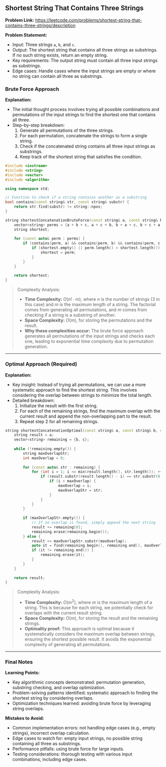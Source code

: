 ## Shortest String That Contains Three Strings
**Problem Link:** https://leetcode.com/problems/shortest-string-that-contains-three-strings/description

**Problem Statement:**
- Input: Three strings `a`, `b`, and `c`.
- Output: The shortest string that contains all three strings as substrings. If no such string exists, return an empty string.
- Key requirements: The output string must contain all three input strings as substrings.
- Edge cases: Handle cases where the input strings are empty or where no string can contain all three as substrings.

### Brute Force Approach
**Explanation:**
- The initial thought process involves trying all possible combinations and permutations of the input strings to find the shortest one that contains all three.
- Step-by-step breakdown:
  1. Generate all permutations of the three strings.
  2. For each permutation, concatenate the strings to form a single string.
  3. Check if the concatenated string contains all three input strings as substrings.
  4. Keep track of the shortest string that satisfies the condition.

```cpp
#include <iostream>
#include <string>
#include <vector>
#include <algorithm>

using namespace std;

// Function to check if a string contains another as a substring
bool contains(const string& str, const string& substr) {
    return str.find(substr) != string::npos;
}

string shortestConcatenationBruteForce(const string& a, const string& b, const string& c) {
    vector<string> perms = {a + b + c, a + c + b, b + a + c, b + c + a, c + a + b, c + b + a};
    string shortest;
    
    for (const auto& perm : perms) {
        if (contains(perm, a) && contains(perm, b) && contains(perm, c)) {
            if (shortest.empty() || perm.length() < shortest.length()) {
                shortest = perm;
            }
        }
    }
    
    return shortest;
}
```

> Complexity Analysis:
> - **Time Complexity:** $O(n! \cdot m)$, where $n$ is the number of strings (3 in this case) and $m$ is the maximum length of a string. The factorial comes from generating all permutations, and $m$ comes from checking if a string is a substring of another.
> - **Space Complexity:** $O(m)$, for storing the permutations and the result.
> - **Why these complexities occur:** The brute force approach generates all permutations of the input strings and checks each one, leading to exponential time complexity due to permutation generation.

---

### Optimal Approach (Required)
**Explanation:**
- Key insight: Instead of trying all permutations, we can use a more systematic approach to find the shortest string. This involves considering the overlap between strings to minimize the total length.
- Detailed breakdown:
  1. Initialize the result with the first string.
  2. For each of the remaining strings, find the maximum overlap with the current result and append the non-overlapping part to the result.
  3. Repeat step 2 for all remaining strings.

```cpp
string shortestConcatenationOptimal(const string& a, const string& b, const string& c) {
    string result = a;
    vector<string> remaining = {b, c};
    
    while (!remaining.empty()) {
        string maxOverlapStr;
        int maxOverlap = 0;
        
        for (const auto& str : remaining) {
            for (int i = 1; i <= min(result.length(), str.length()); ++i) {
                if (result.substr(result.length() - i) == str.substr(0, i)) {
                    if (i > maxOverlap) {
                        maxOverlap = i;
                        maxOverlapStr = str;
                    }
                }
            }
        }
        
        if (maxOverlapStr.empty()) {
            // If no overlap is found, simply append the next string
            result += remaining[0];
            remaining.erase(remaining.begin());
        } else {
            result += maxOverlapStr.substr(maxOverlap);
            auto it = find(remaining.begin(), remaining.end(), maxOverlapStr);
            if (it != remaining.end()) {
                remaining.erase(it);
            }
        }
    }
    
    return result;
}
```

> Complexity Analysis:
> - **Time Complexity:** $O(m^2)$, where $m$ is the maximum length of a string. This is because for each string, we potentially check for overlaps with the current result string.
> - **Space Complexity:** $O(m)$, for storing the result and the remaining strings.
> - **Optimality proof:** This approach is optimal because it systematically considers the maximum overlap between strings, ensuring the shortest possible result. It avoids the exponential complexity of generating all permutations.

---

### Final Notes

**Learning Points:**
- Key algorithmic concepts demonstrated: permutation generation, substring checking, and overlap optimization.
- Problem-solving patterns identified: systematic approach to finding the shortest string by considering overlaps.
- Optimization techniques learned: avoiding brute force by leveraging string overlaps.

**Mistakes to Avoid:**
- Common implementation errors: not handling edge cases (e.g., empty strings), incorrect overlap calculation.
- Edge cases to watch for: empty input strings, no possible string containing all three as substrings.
- Performance pitfalls: using brute force for large inputs.
- Testing considerations: thorough testing with various input combinations, including edge cases.